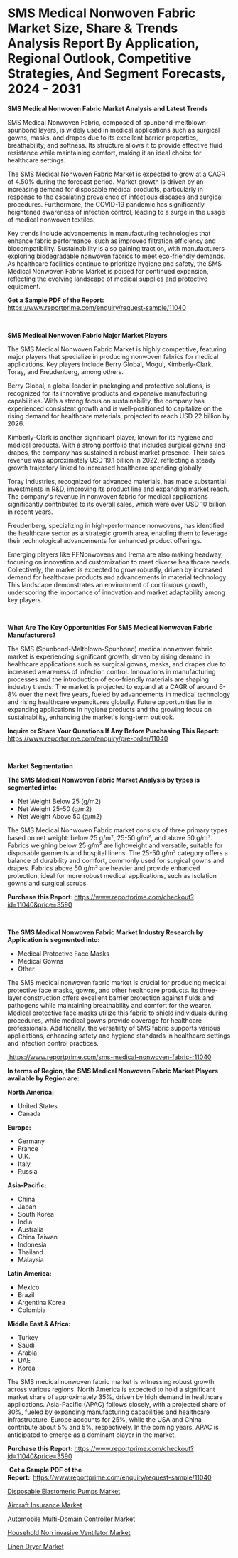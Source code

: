 <p><h1>SMS Medical Nonwoven Fabric Market Size, Share & Trends Analysis Report By Application, Regional Outlook, Competitive Strategies, And Segment Forecasts, 2024 - 2031</h1></p><p><strong>SMS Medical Nonwoven Fabric Market Analysis and Latest Trends</strong></p>
<p><p>SMS Medical Nonwoven Fabric, composed of spunbond-meltblown-spunbond layers, is widely used in medical applications such as surgical gowns, masks, and drapes due to its excellent barrier properties, breathability, and softness. Its structure allows it to provide effective fluid resistance while maintaining comfort, making it an ideal choice for healthcare settings.</p><p>The SMS Medical Nonwoven Fabric Market is expected to grow at a CAGR of 4.50% during the forecast period. Market growth is driven by an increasing demand for disposable medical products, particularly in response to the escalating prevalence of infectious diseases and surgical procedures. Furthermore, the COVID-19 pandemic has significantly heightened awareness of infection control, leading to a surge in the usage of medical nonwoven textiles.</p><p>Key trends include advancements in manufacturing technologies that enhance fabric performance, such as improved filtration efficiency and biocompatibility. Sustainability is also gaining traction, with manufacturers exploring biodegradable nonwoven fabrics to meet eco-friendly demands. As healthcare facilities continue to prioritize hygiene and safety, the SMS Medical Nonwoven Fabric Market is poised for continued expansion, reflecting the evolving landscape of medical supplies and protective equipment.</p></p>
<p><strong>Get a Sample PDF of the Report:&nbsp;</strong> <a href="https://www.reportprime.com/enquiry/request-sample/11040">https://www.reportprime.com/enquiry/request-sample/11040</a></p>
<p>&nbsp;</p>
<p><strong>SMS Medical Nonwoven Fabric Major Market Players</strong></p>
<p><p>The SMS Medical Nonwoven Fabric Market is highly competitive, featuring major players that specialize in producing nonwoven fabrics for medical applications. Key players include Berry Global, Mogul, Kimberly-Clark, Toray, and Freudenberg, among others. </p><p>Berry Global, a global leader in packaging and protective solutions, is recognized for its innovative products and expansive manufacturing capabilities. With a strong focus on sustainability, the company has experienced consistent growth and is well-positioned to capitalize on the rising demand for healthcare materials, projected to reach USD 22 billion by 2026.</p><p>Kimberly-Clark is another significant player, known for its hygiene and medical products. With a strong portfolio that includes surgical gowns and drapes, the company has sustained a robust market presence. Their sales revenue was approximately USD 19.1 billion in 2022, reflecting a steady growth trajectory linked to increased healthcare spending globally.</p><p>Toray Industries, recognized for advanced materials, has made substantial investments in R&D, improving its product line and expanding market reach. The company's revenue in nonwoven fabric for medical applications significantly contributes to its overall sales, which were over USD 10 billion in recent years.</p><p>Freudenberg, specializing in high-performance nonwovens, has identified the healthcare sector as a strategic growth area, enabling them to leverage their technological advancements for enhanced product offerings.</p><p>Emerging players like PFNonwovens and Irema are also making headway, focusing on innovation and customization to meet diverse healthcare needs. Collectively, the market is expected to grow robustly, driven by increased demand for healthcare products and advancements in material technology. This landscape demonstrates an environment of continuous growth, underscoring the importance of innovation and market adaptability among key players.</p></p>
<p>&nbsp;</p>
<p><strong>What Are The Key Opportunities For SMS Medical Nonwoven Fabric Manufacturers?</strong></p>
<p><p>The SMS (Spunbond-Meltblown-Spunbond) medical nonwoven fabric market is experiencing significant growth, driven by rising demand in healthcare applications such as surgical gowns, masks, and drapes due to increased awareness of infection control. Innovations in manufacturing processes and the introduction of eco-friendly materials are shaping industry trends. The market is projected to expand at a CAGR of around 6-8% over the next five years, fueled by advancements in medical technology and rising healthcare expenditures globally. Future opportunities lie in expanding applications in hygiene products and the growing focus on sustainability, enhancing the market's long-term outlook.</p></p>
<p><strong>Inquire or Share Your Questions If Any Before Purchasing This Report:</strong> <a href="https://www.reportprime.com/enquiry/pre-order/11040">https://www.reportprime.com/enquiry/pre-order/11040</a></p>
<p>&nbsp;</p>
<p><strong>Market Segmentation</strong></p>
<p><strong>The SMS Medical Nonwoven Fabric Market Analysis by types is segmented into:</strong></p>
<p><ul><li>Net Weight Below 25 (g/m2)</li><li>Net Weight 25-50 (g/m2)</li><li>Net Weight Above 50 (g/m2)</li></ul></p>
<p><p>The SMS Medical Nonwoven Fabric market consists of three primary types based on net weight: below 25 g/m², 25-50 g/m², and above 50 g/m². Fabrics weighing below 25 g/m² are lightweight and versatile, suitable for disposable garments and hospital linens. The 25-50 g/m² category offers a balance of durability and comfort, commonly used for surgical gowns and drapes. Fabrics above 50 g/m² are heavier and provide enhanced protection, ideal for more robust medical applications, such as isolation gowns and surgical scrubs.</p></p>
<p><strong>Purchase this Report:&nbsp;</strong><a href="https://www.reportprime.com/checkout?id=11040&price=3590">https://www.reportprime.com/checkout?id=11040&price=3590</a></p>
<p>&nbsp;</p>
<p><strong>The SMS Medical Nonwoven Fabric Market Industry Research by Application is segmented into:</strong></p>
<p><ul><li>Medical Protective Face Masks</li><li>Medical Gowns</li><li>Other</li></ul></p>
<p><p>The SMS medical nonwoven fabric market is crucial for producing medical protective face masks, gowns, and other healthcare products. Its three-layer construction offers excellent barrier protection against fluids and pathogens while maintaining breathability and comfort for the wearer. Medical protective face masks utilize this fabric to shield individuals during procedures, while medical gowns provide coverage for healthcare professionals. Additionally, the versatility of SMS fabric supports various applications, enhancing safety and hygiene standards in healthcare settings and infection control practices.</p></p>
<p><a href="https://www.reportprime.com/sms-medical-nonwoven-fabric-r11040">&nbsp;https://www.reportprime.com/sms-medical-nonwoven-fabric-r11040</a></p>
<p><strong>In terms of Region, the SMS Medical Nonwoven Fabric Market Players available by Region are:</strong></p>
<p>
    <p> <strong> North America: </strong>
        <ul>
            <li>United States</li>
            <li>Canada</li>
        </ul>
        </p> 
    <p> <strong> Europe: </strong>
        <ul>
            <li>Germany</li>
            <li>France</li>
            <li>U.K.</li>
            <li>Italy</li>
            <li>Russia</li>
        </ul>
        </p> 
    <p> <strong> Asia-Pacific: </strong>
        <ul>
            <li>China</li>
            <li>Japan</li>
            <li>South Korea</li>
            <li>India</li>
            <li>Australia</li>
            <li>China Taiwan</li>
            <li>Indonesia</li>
            <li>Thailand</li>
            <li>Malaysia</li>
        </ul>
        </p> 
    <p> <strong> Latin America: </strong>
        <ul>
            <li>Mexico</li>
            <li>Brazil</li>
            <li>Argentina Korea</li>
            <li>Colombia</li>
        </ul>
        </p> 
    <p> <strong> Middle East & Africa: </strong>
        <ul>
            <li>Turkey</li>
            <li>Saudi</li>
            <li>Arabia</li>
            <li>UAE</li>
            <li>Korea</li>
        </ul>
    </p>
    </p>
<p><p>The SMS medical nonwoven fabric market is witnessing robust growth across various regions. North America is expected to hold a significant market share of approximately 35%, driven by high demand in healthcare applications. Asia-Pacific (APAC) follows closely, with a projected share of 30%, fueled by expanding manufacturing capabilities and healthcare infrastructure. Europe accounts for 25%, while the USA and China contribute about 5% and 5%, respectively. In the coming years, APAC is anticipated to emerge as a dominant player in the market.</p></p>
<p><strong>Purchase this Report: </strong><a href="https://www.reportprime.com/checkout?id=11040&price=3590">https://www.reportprime.com/checkout?id=11040&price=3590</a></p>
<p>&nbsp;<strong>Get a Sample PDF of the Report:&nbsp;&nbsp;</strong><a href="https://www.reportprime.com/enquiry/request-sample/11040">https://www.reportprime.com/enquiry/request-sample/11040</a></p>
<p><strong></strong></p>
<p><p><a href="https://www.linkedin.com/pulse/what-influencing-future-disposable-elastomeric-pumps-market-ldune?trackingId=ha0N0t0jTt%2B5DkNwWprvjA%3D%3D">Disposable Elastomeric Pumps Market</a></p><p><a href="https://www.linkedin.com/pulse/global-perspectives-aircraft-insurance-market-trends-challenges-vilic?trackingId=VxbrNzGYT%2Bu%2B%2BfN8c9oDIA%3D%3D">Aircraft Insurance Market</a></p><p><a href="https://medium.com/@shawnsmithv6981/the-growth-of-the-automobile-multi-domain-controller-market-has-been-significant-driven-by-30487646fa2a">Automobile Multi-Domain Controller Market</a></p><p><a href="https://github.com/julyju69/Market-Research-Report-List-5/blob/main/household-non-invasive-ventilator-market.md">Household Non invasive Ventilator Market</a></p><p><a href="https://issuu.com/reportprime-2/docs/linen-dryer-market-size-2030.pptx_73baa27b772dea">Linen Dryer Market</a></p></p>